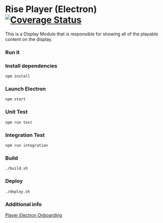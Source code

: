 # Rise Player (Electron) [![Coverage Status](https://coveralls.io/repos/github/Rise-Vision/rise-player-electron/badge.svg?branch=master)](https://coveralls.io/github/Rise-Vision/rise-player-electron?branch=master)

This is a Display Module that is responsible for showing all of the playable content on the display.

### Run it

### Install dependencies
```
npm install
```

### Launch Electron
```
npm start
```

### Unit Test
```
npm run test
```

### Integration Test
```
npm run integration
```

### Build
```
./build.sh
```

### Deploy
```
./deploy.sh
```

### Additional info
[Player Electron Onboarding](https://docs.google.com/document/d/1kEvlsFWUybsbJkYVbZGvIKVCG9eUffT72EieDFFlFnE/edit?usp=sharing)
